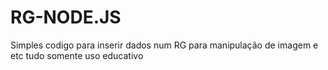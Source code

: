# RG-NODE.JS
Simples codigo para inserir dados num RG para manipulação de imagem e etc tudo somente uso educativo 
